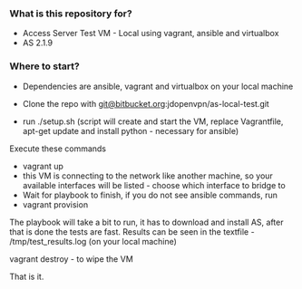 ### What is this repository for? ###

* Access Server Test VM - Local using vagrant, ansible and virtualbox
* AS 2.1.9

### Where to start? ###

* Dependencies are ansible, vagrant and virtualbox on your local machine

* Clone the repo with git@bitbucket.org:jdopenvpn/as-local-test.git
* run ./setup.sh (script will create and start the VM, replace Vagrantfile, apt-get update and install python - necessary for ansible) 

Execute these commands

* vagrant up 
* this VM is connecting to the network like another machine, so your available interfaces will be listed - choose which interface to bridge to
* Wait for playbook to finish, if you do not see ansible commands, run
* vagrant provision

The playbook will take a bit to run, it has to download and install AS, after that is done the tests are fast.  Results can be seen in the textfile -
/tmp/test_results.log (on your local machine)

vagrant destroy - to wipe the VM

That is it.